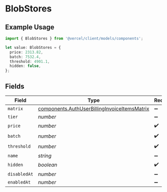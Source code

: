 # BlobStores

## Example Usage

```typescript
import { BlobStores } from '@vercel/client/models/components';

let value: BlobStores = {
  price: 2313.82,
  batch: 7532.4,
  threshold: 4901.1,
  hidden: false,
};
```

## Fields

| Field        | Type                                                                                                         | Required           | Description |
| ------------ | ------------------------------------------------------------------------------------------------------------ | ------------------ | ----------- |
| `matrix`     | [components.AuthUserBillingInvoiceItemsMatrix](../../models/components/authuserbillinginvoiceitemsmatrix.md) | :heavy_minus_sign: | N/A         |
| `tier`       | _number_                                                                                                     | :heavy_minus_sign: | N/A         |
| `price`      | _number_                                                                                                     | :heavy_check_mark: | N/A         |
| `batch`      | _number_                                                                                                     | :heavy_check_mark: | N/A         |
| `threshold`  | _number_                                                                                                     | :heavy_check_mark: | N/A         |
| `name`       | _string_                                                                                                     | :heavy_minus_sign: | N/A         |
| `hidden`     | _boolean_                                                                                                    | :heavy_check_mark: | N/A         |
| `disabledAt` | _number_                                                                                                     | :heavy_minus_sign: | N/A         |
| `enabledAt`  | _number_                                                                                                     | :heavy_minus_sign: | N/A         |

